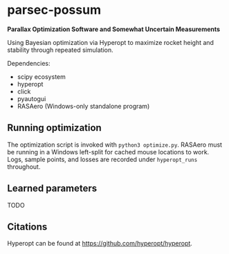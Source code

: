 # parsec-possum
**Parallax Optimization Software and Somewhat Uncertain Measurements**

Using Bayesian optimization via Hyperopt to maximize rocket height and stability through repeated simulation.

Dependencies:
 - scipy ecosystem
 - hyperopt
 - click
 - pyautogui
 - RASAero (Windows-only standalone program)

## Running optimization
The optimization script is invoked with `python3 optimize.py`.
RASAero must be running in a Windows left-split for cached mouse locations to work.
Logs, sample points, and losses are recorded under `hyperopt_runs` throughout.

## Learned parameters
TODO

## Citations
Hyperopt can be found at https://github.com/hyperopt/hyperopt.
